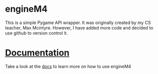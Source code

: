 # engineM4
This is a simple Pygame API wrapper. It was originally created by my CS teacher, Max Mcintyre. However, I have added more code and decided to use github to version control it.

 # [Documentation](docs/index.md)
 Take a look at the [docs](/docs) to learn more on how to use engineM4




 
